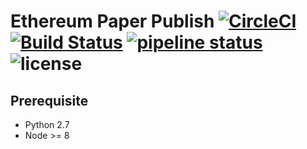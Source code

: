 # Ethereum Paper Publish [![CircleCI](https://circleci.com/gh/promer94/Ethereum-Paper-Publish.svg?style=svg)](https://circleci.com/gh/promer94/Ethereum-Paper-Publish) [![Build Status](https://travis-ci.com/promer94/Ethereum-Paper-Publish.svg?branch=master)](https://travis-ci.com/promer94/Ethereum-Paper-Publish) [![pipeline status](https://gitlab.com/yixuanxu94/Ethereum-Paper-Publish/badges/master/pipeline.svg)](https://gitlab.com/yixuanxu94/Ethereum-Paper-Publish/commits/master) ![license](https://badgen.now.sh/badge/license/MIT/blue)

## Prerequisite

- Python 2.7
- Node >= 8
